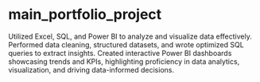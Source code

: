 # main_portfolio_project
Utilized Excel, SQL, and Power BI to analyze and visualize data effectively. Performed data cleaning, structured datasets, and wrote optimized SQL queries to extract insights. Created interactive Power BI dashboards showcasing trends and KPIs, highlighting proficiency in data analytics, visualization, and driving data-informed decisions.
